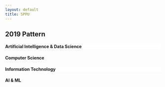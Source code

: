 ```yaml
---
layout: default
title: SPPU
---
```


<h2>2019 Pattern</h2>

<div class="branch-grid1">

  <!-- <a href="/sppu/2019-Pattern/first-year" style="text-decoration: none; color: inherit;">
    <div style="background-color: rgba(255, 253, 253, 1);" class="button-card">
      <i style="font-size: 40px; color: black;" class="fa-solid fa-lightbulb"></i>
      <h4>First Year</h4>
  </a> -->

  <a href="/sppu/2019-Pattern/ai&ds/" style="text-decoration: none; color: inherit;">
    <div style="background-color: rgba(255, 255, 255, 1);" class="button-card">
      <i style="font-size: 40px; color: black;" class="fa-solid fa-atom"></i>
      <h4>Artificial Intelligence & Data Science</h4>
    </div>
  </a>


  <a href="/sppu/2019-Pattern/computer-science/" style="text-decoration: none; color: inherit;">
    <div style="background-color: rgba(255, 255, 255, 1));" class="button-card">
      <i style="font-size: 40px; color: black;" class="fa-solid fa-chalkboard"></i>
      <h4>Computer Science</h4>
    </div>
  </a>

  <a href="/sppu/2019-Pattern/information-technology/" style="text-decoration: none; color: inherit;">
    <div style="background-color: rgba(255, 255, 255, 1);" class="button-card">
      <i style="font-size: 40px; color: black;" class="fa-solid fa-bolt"></i>
      <h4>Information Technology</h4>
    </div>
  </a>

  <a href="/sppu/2019-Pattern/ai&ml/" style="text-decoration: none; color: inherit;">
    <div style="background-color: rgba(253, 253, 253, 1);" class="button-card">
      <i style="font-size: 40px; color: black;" class="fa-solid fa-hexagon-nodes"></i>
      <h4>AI & ML</h4>
    </div>
  </a>

</div>